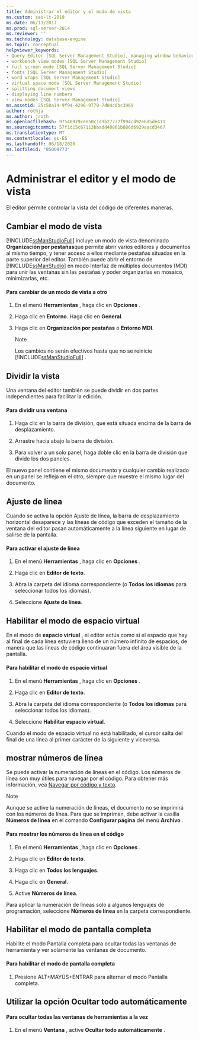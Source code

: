 ```yaml
---
title: Administrar el editor y el modo de vista
ms.custom: seo-lt-2019
ms.date: 06/13/2017
ms.prod: sql-server-2014
ms.reviewer: ''
ms.technology: database-engine
ms.topic: conceptual
helpviewer_keywords:
- Query Editor [SQL Server Management Studio], managing window behavior
- workbench view modes [SQL Server Management Studio]
- full screen mode [SQL Server Management Studio]
- fonts [SQL Server Management Studio]
- word wraps [SQL Server Management Studio]
- virtual space mode [SQL Server Management Studio]
- splitting document views
- displaying line numbers
- view modes [SQL Server Management Studio]
ms.assetid: 25c58a14-9f94-4296-9770-7d84c6bc3969
author: rothja
ms.author: jroth
ms.openlocfilehash: 97540979cee50c1d9b27772f994cd92e6d5de411
ms.sourcegitcommit: 57f1d15c67113bbadd40861b886d6929aacd3467
ms.translationtype: MT
ms.contentlocale: es-ES
ms.lasthandoff: 06/18/2020
ms.locfileid: "85009773"
---
```

# <a name="manage-the-editor-and-view-mode"></a>Administrar el editor y el modo de vista
  El editor permite controlar la vista del código de diferentes maneras.  
  
## <a name="changing-the-view-mode"></a>Cambiar el modo de vista  
 [!INCLUDE[ssManStudioFull](../../includes/ssmanstudiofull-md.md)] incluye un modo de vista denominado **Organización por pestañas**que permite abrir varios editores y documentos al mismo tiempo, y tener acceso a ellos mediante pestañas situadas en la parte superior del editor. También puede abrir el entorno de [!INCLUDE[ssManStudio](../../includes/ssmanstudio-md.md)] en modo Interfaz de múltiples documentos (MDI) para unir las ventanas sin las pestañas y poder organizarlas en mosaico, minimizarlas, etc.  
  
#### <a name="to-switch-between-view-modes"></a>Para cambiar de un modo de vista a otro  
  
1.  En el menú **Herramientas** , haga clic en **Opciones** .  
  
2.  Haga clic en **Entorno**. Haga clic en **General**.  
  
3.  Haga clic en **Organización por pestañas** o **Entorno MDI**.  
  
    > [!NOTE]  
    >  Los cambios no serán efectivos hasta que no se reinicie [!INCLUDE[ssManStudioFull](../../includes/ssmanstudiofull-md.md)] .  
  
## <a name="splitting-the-view"></a>Dividir la vista  
 Una ventana del editor también se puede dividir en dos partes independientes para facilitar la edición.  
  
#### <a name="to-split-a-window"></a>Para dividir una ventana  
  
1.  Haga clic en la barra de división, que está situada encima de la barra de desplazamiento.  
  
2.  Arrastre hacia abajo la barra de división.  
  
3.  Para volver a un solo panel, haga doble clic en la barra de división que divide los dos paneles.  
  
 El nuevo panel contiene el mismo documento y cualquier cambio realizado en un panel se refleja en el otro, siempre que muestre el mismo lugar del documento.  
  
## <a name="word-wrap"></a>Ajuste de línea  
 Cuando se activa la opción Ajuste de línea, la barra de desplazamiento horizontal desaparece y las líneas de código que exceden el tamaño de la ventana del editor pasan automáticamente a la línea siguiente en lugar de salirse de la pantalla.  
  
#### <a name="to-activate-word-wrap"></a>Para activar el ajuste de línea  
  
1.  En el menú **Herramientas** , haga clic en **Opciones** .  
  
2.  Haga clic en **Editor de texto**.  
  
3.  Abra la carpeta del idioma correspondiente (o **Todos los idiomas** para seleccionar todos los idiomas).  
  
4.  Seleccione **Ajuste de línea**.  
  
## <a name="enabling-virtual-space-mode"></a>Habilitar el modo de espacio virtual  
 En el modo de **espacio virtual** , el editor actúa como si el espacio que hay al final de cada línea estuviera lleno de un número infinito de espacios, de manera que las líneas de código continuaran fuera del área visible de la pantalla.  
  
#### <a name="to-enable-virtual-space-mode"></a>Para habilitar el modo de espacio virtual  
  
1.  En el menú **Herramientas** , haga clic en **Opciones** .  
  
2.  Haga clic en **Editor de texto**.  
  
3.  Abra la carpeta del idioma correspondiente (o **Todos los idiomas** para seleccionar todos los idiomas).  
  
4.  Seleccione **Habilitar espacio virtual**.  
  
 Cuando el modo de espacio virtual no está habilitado, el cursor salta del final de una línea al primer carácter de la siguiente y viceversa.  
  
## <a name="displaying-line-numbers"></a>mostrar números de línea  
 Se puede activar la numeración de líneas en el código. Los números de línea son muy útiles para navegar por el código. Para obtener más información, vea [Navegar por código y texto](navigate-code-and-text.md).  
  
> [!NOTE]  
>  Aunque se active la numeración de líneas, el documento no se imprimirá con los números de línea. Para que se impriman, debe activar la casilla **Números de línea** en el comando **Configurar página** del menú **Archivo** .  
  
#### <a name="to-display-line-numbers-in-code"></a>Para mostrar los números de línea en el código  
  
1.  En el menú **Herramientas** , haga clic en **Opciones** .  
  
2.  Haga clic en **Editor de texto**.  
  
3.  Haga clic en **Todos los lenguajes**.  
  
4.  Haga clic en **General**.  
  
5.  Active **Números de línea**.  
  
 Para aplicar la numeración de líneas solo a algunos lenguajes de programación, seleccione **Números de línea** en la carpeta correspondiente.  
  
## <a name="enabling-full-screen-mode"></a>Habilitar el modo de pantalla completa  
 Habilite el modo Pantalla completa para ocultar todas las ventanas de herramienta y ver solamente las ventanas de documento.  
  
#### <a name="to-enable-full-screen-mode"></a>Para habilitar el modo de pantalla completa  
  
1.  Presione ALT+MAYÚS+ENTRAR para alternar el modo Pantalla completa.  
  
## <a name="using-auto-hide-all"></a>Utilizar la opción Ocultar todo automáticamente  
  
#### <a name="to-hide-all-the-tool-windows-at-once"></a>Para ocultar todas las ventanas de herramientas a la vez  
  
1.  En el menú **Ventana** , active **Ocultar todo automáticamente** .  
  
  
